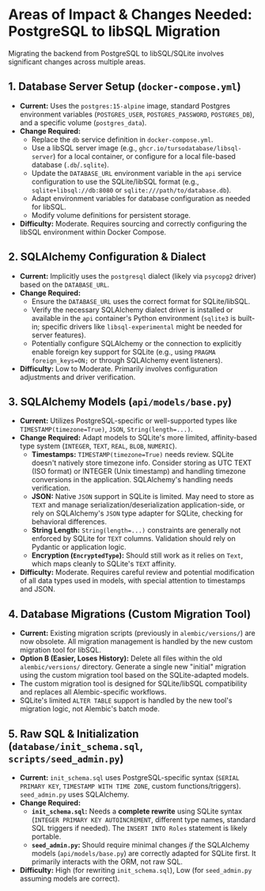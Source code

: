 # Areas of Impact & Changes Needed: PostgreSQL to libSQL Migration

Migrating the backend from PostgreSQL to libSQL/SQLite involves significant changes across multiple areas.

## 1. Database Server Setup (`docker-compose.yml`)

- **Current:** Uses the `postgres:15-alpine` image, standard Postgres environment variables (`POSTGRES_USER`, `POSTGRES_PASSWORD`, `POSTGRES_DB`), and a specific volume (`postgres_data`).
- **Change Required:**
  - Replace the `db` service definition in `docker-compose.yml`.
  - Use a libSQL server image (e.g., `ghcr.io/tursodatabase/libsql-server`) for a local container, or configure for a local file-based database (`.db`/`.sqlite`).
  - Update the `DATABASE_URL` environment variable in the `api` service configuration to use the SQLite/libSQL format (e.g., `sqlite+libsql://db:8080` or `sqlite:///path/to/database.db`).
  - Adapt environment variables for database configuration as needed for libSQL.
  - Modify volume definitions for persistent storage.
- **Difficulty:** Moderate. Requires sourcing and correctly configuring the libSQL environment within Docker Compose.

## 2. SQLAlchemy Configuration & Dialect

- **Current:** Implicitly uses the `postgresql` dialect (likely via `psycopg2` driver) based on the `DATABASE_URL`.
- **Change Required:**
  - Ensure the `DATABASE_URL` uses the correct format for SQLite/libSQL.
  - Verify the necessary SQLAlchemy dialect driver is installed or available in the `api` container's Python environment (`sqlite3` is built-in; specific drivers like `libsql-experimental` might be needed for server features).
  - Potentially configure SQLAlchemy or the connection to explicitly enable foreign key support for SQLite (e.g., using `PRAGMA foreign_keys=ON;` or through SQLAlchemy event listeners).
- **Difficulty:** Low to Moderate. Primarily involves configuration adjustments and driver verification.

## 3. SQLAlchemy Models (`api/models/base.py`)

- **Current:** Utilizes PostgreSQL-specific or well-supported types like `TIMESTAMP(timezone=True)`, `JSON`, `String(length=...)`.
- **Change Required:** Adapt models to SQLite's more limited, affinity-based type system (`INTEGER`, `TEXT`, `REAL`, `BLOB`, `NUMERIC`).
  - **Timestamps:** `TIMESTAMP(timezone=True)` needs review. SQLite doesn't natively store timezone info. Consider storing as UTC TEXT (ISO format) or INTEGER (Unix timestamp) and handling timezone conversions in the application. SQLAlchemy's handling needs verification.
  - **JSON:** Native `JSON` support in SQLite is limited. May need to store as `TEXT` and manage serialization/deserialization application-side, or rely on SQLAlchemy's `JSON` type adapter for SQLite, checking for behavioral differences.
  - **String Length:** `String(length=...)` constraints are generally not enforced by SQLite for `TEXT` columns. Validation should rely on Pydantic or application logic.
  - **Encryption (`EncryptedType`):** Should still work as it relies on `Text`, which maps cleanly to SQLite's `TEXT` affinity.
- **Difficulty:** Moderate. Requires careful review and potential modification of all data types used in models, with special attention to timestamps and JSON.

## 4. Database Migrations (Custom Migration Tool)

- **Current:** Existing migration scripts (previously in `alembic/versions/`) are now obsolete. All migration management is handled by the new custom migration tool for libSQL.
- **Option B (Easier, Loses History):** Delete all files within the old `alembic/versions/` directory. Generate a single new "initial" migration using the custom migration tool based on the SQLite-adapted models.
- The custom migration tool is designed for SQLite/libSQL compatibility and replaces all Alembic-specific workflows.
- SQLite's limited `ALTER TABLE` support is handled by the new tool's migration logic, not Alembic's batch mode.

## 5. Raw SQL & Initialization (`database/init_schema.sql`, `scripts/seed_admin.py`)

- **Current:** `init_schema.sql` uses PostgreSQL-specific syntax (`SERIAL PRIMARY KEY`, `TIMESTAMP WITH TIME ZONE`, custom functions/triggers). `seed_admin.py` uses SQLAlchemy.
- **Change Required:**
  - **`init_schema.sql`:** Needs a **complete rewrite** using SQLite syntax (`INTEGER PRIMARY KEY AUTOINCREMENT`, different type names, standard SQL triggers if needed). The `INSERT INTO Roles` statement is likely portable.
  - **`seed_admin.py`:** Should require minimal changes _if_ the SQLAlchemy models (`api/models/base.py`) are correctly adapted for SQLite first. It primarily interacts with the ORM, not raw SQL.
- **Difficulty:** High (for rewriting `init_schema.sql`), Low (for `seed_admin.py` assuming models are correct).
